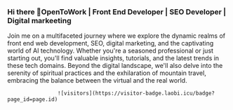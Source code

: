 ### Hi there 👋OpenToWork | Front End Developer | SEO Developer | Digital markeeting
Join me on a multifaceted journey where we explore the dynamic realms of front end web development, SEO, digital marketing, and the captivating world of AI technology. Whether you're a seasoned professional or just starting out, you'll find valuable insights, tutorials, and the latest trends in these tech domains. Beyond the digital landscape, we'll also delve into the serenity of spiritual practices and the exhilaration of mountain travel, embracing the balance between the virtual and the real world.

                    ![visitors](https://visitor-badge.laobi.icu/badge?page_id=page.id)
